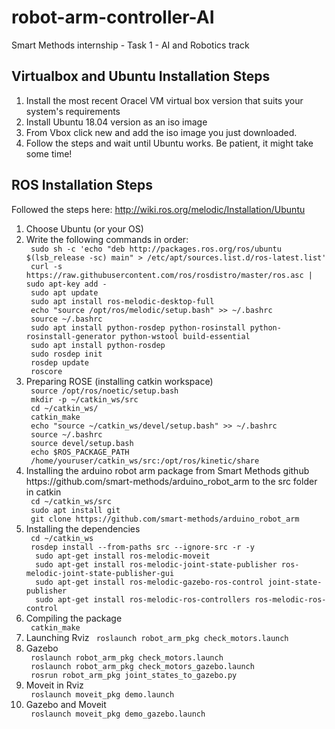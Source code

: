 # robot-arm-controller-AI
Smart Methods internship - Task 1 - AI and Robotics track

<h2> Virtualbox and Ubuntu Installation Steps </h2>
<ol>
  <li> Install the most recent Oracel VM virtual box version that suits your system's requirements </li>
  <li> Install Ubuntu 18.04 version as an iso image </li>
  <li> From Vbox click new and add the iso image you just downloaded. </li>
  <li> Follow the steps and wait until Ubuntu works. Be patient, it might take some time! </li>
</ol>

<h2> ROS Installation Steps </h2>
<p> Followed the steps here: <a href=http://wiki.ros.org/melodic/Installation/Ubuntu> http://wiki.ros.org/melodic/Installation/Ubuntu </a> </p>
<ol>
  <li> Choose Ubuntu (or your OS) </li>
  <li> Write the following commands in order: </li>
    <code> sudo sh -c 'echo "deb http://packages.ros.org/ros/ubuntu $(lsb_release -sc) main" > /etc/apt/sources.list.d/ros-latest.list' </code> <br>
    <code> curl -s https://raw.githubusercontent.com/ros/rosdistro/master/ros.asc | sudo apt-key add - </code> <br>
    <code> sudo apt update </code> <br>
    <code> sudo apt install ros-melodic-desktop-full </code> <br>
    <code> echo "source /opt/ros/melodic/setup.bash" >> ~/.bashrc </code> <br>
    <code> source ~/.bashrc </code> <br>
    <code> sudo apt install python-rosdep python-rosinstall python-rosinstall-generator python-wstool build-essential </code> <br>
    <code> sudo apt install python-rosdep </code> <br>
    <code> sudo rosdep init </code> <br>
    <code> rosdep update </code> <br>
    <code> roscore </code> <br>
  <li> Preparing ROSE (installing catkin workspace) </li> 
    <code> source /opt/ros/noetic/setup.bash </code> <br>
    <code> mkdir -p ~/catkin_ws/src </code> <br>
    <code> cd ~/catkin_ws/ </code> <br>
    <code> catkin_make </code> <br>
    <code> echo "source ~/catkin_ws/devel/setup.bash" >> ~/.bashrc </code> <br>
    <code> source ~/.bashrc </code> <br>
    <code> source devel/setup.bash </code> <br>
    <code> echo $ROS_PACKAGE_PATH </code> <br>
    <code> /home/youruser/catkin_ws/src:/opt/ros/kinetic/share </code> <br>
  <li> Installing the arduino robot arm package from Smart Methods github https://github.com/smart-methods/arduino_robot_arm to the src folder in catkin </li>
    <code> cd ~/catkin_ws/src </code> <br>
    <code> sudo apt install git </code> <br>
    <code> git clone https://github.com/smart-methods/arduino_robot_arm  </code> <br>
  <li> Installing the dependencies </li>
    <code> cd ~/catkin_ws </code> <br>
    <code> rosdep install --from-paths src --ignore-src -r -y </code> <br>
    <code> 	sudo apt-get install ros-melodic-moveit </code> <br>
    <code> 	sudo apt-get install ros-melodic-joint-state-publisher ros-melodic-joint-state-publisher-gui </code> <br>
    <code> 	sudo apt-get install ros-melodic-gazebo-ros-control joint-state-publisher </code> <br>
    <code> 	sudo apt-get install ros-melodic-ros-controllers ros-melodic-ros-control </code> <br>
  <li> Compiling the package </li>
    <code> catkin_make </code> <br>
  <li> Launching Rviz </code>
    <code> roslaunch robot_arm_pkg check_motors.launch </code> <br>
  <li> Gazebo </li>
    <code> roslaunch robot_arm_pkg check_motors.launch </code> <br>
    <code> roslaunch robot_arm_pkg check_motors_gazebo.launch </code> <br>
    <code> rosrun robot_arm_pkg joint_states_to_gazebo.py </code> <br>
  <li> Moveit in Rviz </li>
    <code> roslaunch moveit_pkg demo.launch </code> <br>
  <li> Gazebo and Moveit </li>
    <code> roslaunch moveit_pkg demo_gazebo.launch </code> <br>

</ol>
